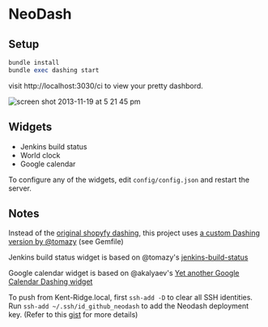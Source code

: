 # NeoDash

## Setup

```ruby
bundle install
bundle exec dashing start
```

visit http://localhost:3030/ci to view your pretty dashbord.

![screen shot 2013-11-19 at 5 21 45 pm](https://f.cloud.github.com/assets/412533/1571300/37fcee5a-5101-11e3-8b54-17f285d2e124.png)

## Widgets

- Jenkins build status
- World clock
- Google calendar

To configure any of the widgets, edit `config/config.json` and restart the server.

## Notes

Instead of the [original shopyfy dashing](http://shopify.github.io/dashing/), this project uses [a custom Dashing version by @tomazy](https://github.com/tomazy/dashing/tree/dashboard-from-config) (see Gemfile)

Jenkins build status widget is based on @tomazy's [jenkins-build-status](https://github.com/tomazy/jenkins-status-dashing)

Google calendar widget is based on @akalyaev's [Yet another Google Calendar Dashing widget](https://gist.github.com/akalyaev/6387762)

To push from Kent-Ridge.local, first `ssh-add -D` to clear all SSH identities. Run `ssh-add ~/.ssh/id_github_neodash` to add the Neodash deployment key. (Refer to this [gist](https://gist.github.com/jexchan/2351996) for more details)
